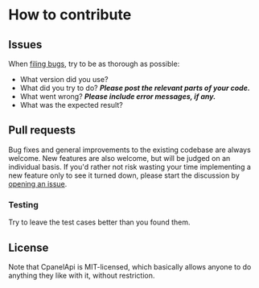 # How to contribute


## Issues

When [filing bugs](https://github.com/cjrasmussen/Color/issues/new),
try to be as thorough as possible:
* What version did you use?
* What did you try to do? ***Please post the relevant parts of your code.***
* What went wrong? ***Please include error messages, if any.***
* What was the expected result?


## Pull requests

Bug fixes and general improvements to the existing codebase are always welcome.
New features are also welcome, but will be judged on an individual basis. If
you'd rather not risk wasting your time implementing a new feature only to see
it turned down, please start the discussion by
[opening an issue](https://github.com/cjrasmussen/Color/issues/new).


### Testing

Try to leave the test cases better than you found them.


## License

Note that CpanelApi is MIT-licensed, which basically allows anyone to do
anything they like with it, without restriction.